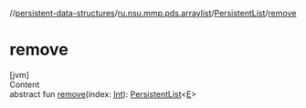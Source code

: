 //[persistent-data-structures](../../index.md)/[ru.nsu.mmp.pds.arraylist](../index.md)/[PersistentList](index.md)/[remove](remove.md)



# remove  
[jvm]  
Content  
abstract fun [remove](remove.md)(index: [Int](https://kotlinlang.org/api/latest/jvm/stdlib/kotlin/-int/index.html)): [PersistentList](index.md)<[E](index.md)>  



